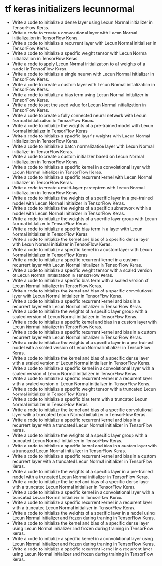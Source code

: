 # tf keras initializers lecunnormal

- Write a code to initialize a dense layer using Lecun Normal initializer in TensorFlow Keras.
- Write a code to create a convolutional layer with Lecun Normal initialization in TensorFlow Keras.
- Write a code to initialize a recurrent layer with Lecun Normal initializer in TensorFlow Keras.
- Write a code to initialize a specific weight tensor with Lecun Normal initialization in TensorFlow Keras.
- Write a code to apply Lecun Normal initialization to all weights of a model in TensorFlow Keras.
- Write a code to initialize a single neuron with Lecun Normal initializer in TensorFlow Keras.
- Write a code to create a custom layer with Lecun Normal initialization in TensorFlow Keras.
- Write a code to initialize a bias term using Lecun Normal initializer in TensorFlow Keras.
- Write a code to set the seed value for Lecun Normal initialization in TensorFlow Keras.
- Write a code to create a fully connected neural network with Lecun Normal initialization in TensorFlow Keras.
- Write a code to initialize the weights of a pre-trained model with Lecun Normal initializer in TensorFlow Keras.
- Write a code to initialize a specific layer's weights with Lecun Normal initialization in TensorFlow Keras.
- Write a code to initialize a batch normalization layer with Lecun Normal initializer in TensorFlow Keras.
- Write a code to create a custom initializer based on Lecun Normal initialization in TensorFlow Keras.
- Write a code to initialize a specific kernel in a convolutional layer with Lecun Normal initializer in TensorFlow Keras.
- Write a code to initialize a specific recurrent kernel with Lecun Normal initializer in TensorFlow Keras.
- Write a code to create a multi-layer perceptron with Lecun Normal initialization in TensorFlow Keras.
- Write a code to initialize the weights of a specific layer in a pre-trained model with Lecun Normal initializer in TensorFlow Keras.
- Write a code to initialize the weights of a specific subnetwork within a model with Lecun Normal initializer in TensorFlow Keras.
- Write a code to initialize the weights of a specific layer group with Lecun Normal initializer in TensorFlow Keras.
- Write a code to initialize a specific bias term in a layer with Lecun Normal initializer in TensorFlow Keras.
- Write a code to initialize the kernel and bias of a specific dense layer with Lecun Normal initializer in TensorFlow Keras.
- Write a code to initialize a specific kernel in a custom layer with Lecun Normal initializer in TensorFlow Keras.
- Write a code to initialize a specific recurrent kernel in a custom recurrent layer with Lecun Normal initializer in TensorFlow Keras.
- Write a code to initialize a specific weight tensor with a scaled version of Lecun Normal initialization in TensorFlow Keras.
- Write a code to initialize a specific bias term with a scaled version of Lecun Normal initializer in TensorFlow Keras.
- Write a code to initialize the kernel and bias of a specific convolutional layer with Lecun Normal initializer in TensorFlow Keras.
- Write a code to initialize a specific recurrent kernel and bias in a recurrent layer with Lecun Normal initializer in TensorFlow Keras.
- Write a code to initialize the weights of a specific layer group with a scaled version of Lecun Normal initializer in TensorFlow Keras.
- Write a code to initialize a specific kernel and bias in a custom layer with Lecun Normal initializer in TensorFlow Keras.
- Write a code to initialize a specific recurrent kernel and bias in a custom recurrent layer with Lecun Normal initializer in TensorFlow Keras.
- Write a code to initialize the weights of a specific layer in a pre-trained model with a scaled version of Lecun Normal initializer in TensorFlow Keras.
- Write a code to initialize the kernel and bias of a specific dense layer with a scaled version of Lecun Normal initializer in TensorFlow Keras.
- Write a code to initialize a specific kernel in a convolutional layer with a scaled version of Lecun Normal initializer in TensorFlow Keras.
- Write a code to initialize a specific recurrent kernel in a recurrent layer with a scaled version of Lecun Normal initializer in TensorFlow Keras.
- Write a code to initialize a specific weight tensor with a truncated Lecun Normal initializer in TensorFlow Keras.
- Write a code to initialize a specific bias term with a truncated Lecun Normal initializer in TensorFlow Keras.
- Write a code to initialize the kernel and bias of a specific convolutional layer with a truncated Lecun Normal initializer in TensorFlow Keras.
- Write a code to initialize a specific recurrent kernel and bias in a recurrent layer with a truncated Lecun Normal initializer in TensorFlow Keras.
- Write a code to initialize the weights of a specific layer group with a truncated Lecun Normal initializer in TensorFlow Keras.
- Write a code to initialize a specific kernel and bias in a custom layer with a truncated Lecun Normal initializer in TensorFlow Keras.
- Write a code to initialize a specific recurrent kernel and bias in a custom recurrent layer with a truncated Lecun Normal initializer in TensorFlow Keras.
- Write a code to initialize the weights of a specific layer in a pre-trained model with a truncated Lecun Normal initializer in TensorFlow Keras.
- Write a code to initialize the kernel and bias of a specific dense layer with a truncated Lecun Normal initializer in TensorFlow Keras.
- Write a code to initialize a specific kernel in a convolutional layer with a truncated Lecun Normal initializer in TensorFlow Keras.
- Write a code to initialize a specific recurrent kernel in a recurrent layer with a truncated Lecun Normal initializer in TensorFlow Keras.
- Write a code to initialize the weights of a specific layer in a model using Lecun Normal initializer and frozen during training in TensorFlow Keras.
- Write a code to initialize the kernel and bias of a specific dense layer using Lecun Normal initializer and frozen during training in TensorFlow Keras.
- Write a code to initialize a specific kernel in a convolutional layer using Lecun Normal initializer and frozen during training in TensorFlow Keras.
- Write a code to initialize a specific recurrent kernel in a recurrent layer using Lecun Normal initializer and frozen during training in TensorFlow Keras.
